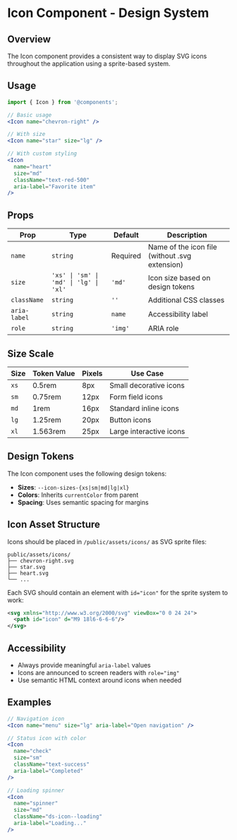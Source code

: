 # Icon Component - Design System

## Overview
The Icon component provides a consistent way to display SVG icons throughout the application using a sprite-based system.

## Usage

```jsx
import { Icon } from '@components';

// Basic usage
<Icon name="chevron-right" />

// With size
<Icon name="star" size="lg" />

// With custom styling
<Icon 
  name="heart" 
  size="md" 
  className="text-red-500" 
  aria-label="Favorite item"
/>
```

## Props

| Prop | Type | Default | Description |
|------|------|---------|-------------|
| `name` | `string` | Required | Name of the icon file (without .svg extension) |
| `size` | `'xs' \| 'sm' \| 'md' \| 'lg' \| 'xl'` | `'md'` | Icon size based on design tokens |
| `className` | `string` | `''` | Additional CSS classes |
| `aria-label` | `string` | `name` | Accessibility label |
| `role` | `string` | `'img'` | ARIA role |

## Size Scale

| Size | Token Value | Pixels | Use Case |
|------|-------------|--------|----------|
| `xs` | 0.5rem | 8px | Small decorative icons |
| `sm` | 0.75rem | 12px | Form field icons |
| `md` | 1rem | 16px | Standard inline icons |
| `lg` | 1.25rem | 20px | Button icons |
| `xl` | 1.563rem | 25px | Large interactive icons |

## Design Tokens

The Icon component uses the following design tokens:

- **Sizes**: `--icon-sizes-{xs|sm|md|lg|xl}`
- **Colors**: Inherits `currentColor` from parent
- **Spacing**: Uses semantic spacing for margins

## Icon Asset Structure

Icons should be placed in `/public/assets/icons/` as SVG sprite files:

```
public/assets/icons/
├── chevron-right.svg
├── star.svg
├── heart.svg
└── ...
```

Each SVG should contain an element with `id="icon"` for the sprite system to work:

```svg
<svg xmlns="http://www.w3.org/2000/svg" viewBox="0 0 24 24">
  <path id="icon" d="M9 18l6-6-6-6"/>
</svg>
```

## Accessibility

- Always provide meaningful `aria-label` values
- Icons are announced to screen readers with `role="img"`
- Use semantic HTML context around icons when needed

## Examples

```jsx
// Navigation icon
<Icon name="menu" size="lg" aria-label="Open navigation" />

// Status icon with color
<Icon 
  name="check" 
  size="sm" 
  className="text-success"
  aria-label="Completed"
/>

// Loading spinner
<Icon 
  name="spinner" 
  size="md" 
  className="ds-icon--loading"
  aria-label="Loading..."
/>
```
